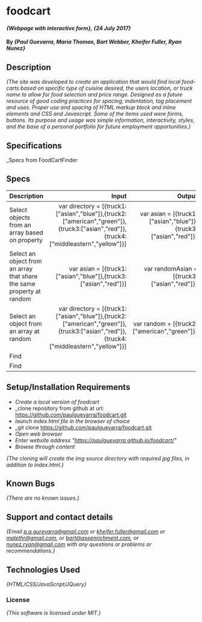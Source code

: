 # foodcart

#### _{Webpage with interactive form}, {24 July 2017}_

#### By _**{Paul Guevarra, Maria Thomas, Bart Webber, Kheifer Fuller, Ryan Nunez}**_

## Description

_{The site was developed to create an application that would find local food-carts based on specific type of cuisine desired, the users location, or truck name to allow for food selection and price range. Designed as a future resource of good coding practices for spacing, indentation, tag placement and uses. Proper use and spacing of HTML markup block and inline elements and CSS and Javascript. Some of the items used were forms, buttons. Its purpose and usage was simple information, interactivity, styles, and the base of a personal portfolio for future employment opportunities.}_

## Specifications
_Specs from FoodCartFinder

## Specs
| Description                                        | Input                                       | Output              |
| -------------------------------------------------- | -------------------------------------------:| ------------------: |
| Select objects from an array based on property   | var directory = [{truck1:["asian","blue"]},{truck2:["american","green"]},{truck3:["asian","red"]},{truck4:["middleastern","yellow"]}] | var asian = [{truck1:["asian","blue"]},{truck3:["asian","red"]}]                   |
| Select an object from an array that share the same property at random | var asian = [{truck1:["asian","blue"]},{truck3:["asian","red"]}] | var randomAsian = [{truck3:["asian","red"]}]                    |
| Select an object from an array at random | var directory = [{truck1:["asian","blue"]},{truck2:["american","green"]},{truck3:["asian","red"]},{truck4:["middleastern","yellow"]}] | var random = [{truck2:["american","green"]}]                    |
| Find                                               |                                             |                     |
| Find                                               |                                             |                     |



## Setup/Installation Requirements

* _Create a local version of foodcart_
* _clone repository from github at url: https://github.com/paulguevarra/foodcart.git
* _launch index.html file in the browser of choice_
* _git clone https://github.com/paulguevarra/foodcart.git
* _Open web browser_
* _Enter website address "https://paulguevarra.github.io/foodcart/"_
* _Browse through content_


_{The cloning will create the img source directory with required jpg files, in addition to index.html.}_

## Known Bugs

_{There are no known issues.}_

## Support and contact details

_{Email p.a.gurevarra@gmail.com or kheifer.fuller@gmail.com or malethr@gmail.com, or bart@aseenrichment.com, or nunez.ryan@gmail.com with any questions or problems or recommendations.}_

## Technologies Used

_{HTML/CSS/JavaScript/JQuery}_

### License

*{This software is licensed under MIT.}*
